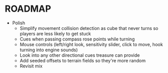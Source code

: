 # ROADMAP
- Polish
  - Simplify movement collision detection as cube that never turns so players are less likely to get stuck
  - Cues when passing compass rose points while turning
  - Mouse controls (left/right look, sensitivity slider, click to move, hook turning into engine sounds)
  - Look into any other directional cues treasure can provide
  - Add seeded offsets to terrain fields so they're more random
  - Revisit mix
